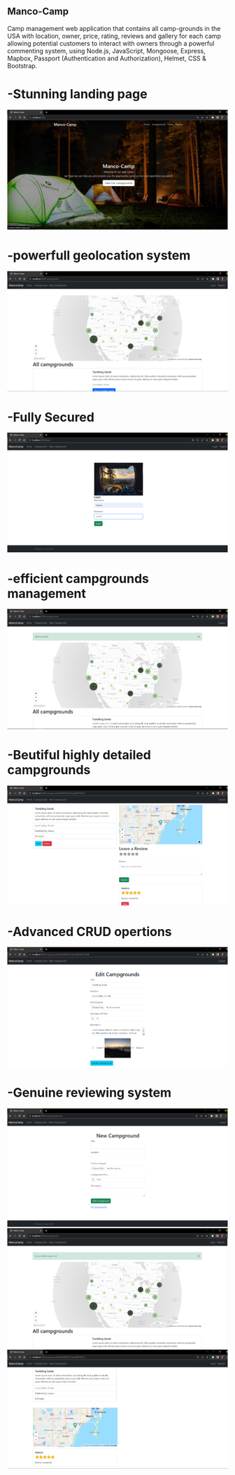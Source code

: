 ## Manco-Camp
Camp management web application that contains all camp-grounds in the USA with location, owner, price, rating, reviews and gallery for each camp allowing potential customers to interact with owners through a powerful commenting system, using Node.js, JavaScript, Mongoose, Express, Mapbox, Passport (Authentication and Authorization), Helmet, CSS & Bootstrap.

# -Stunning landing page
![](screenshots/1.png)
# -powerfull geolocation system
![](screenshots/2.png)
# -Fully Secured
![](screenshots/3.png)
# -efficient campgrounds management
![](screenshots/4.png)
# -Beutiful highly detailed campgrounds
![](screenshots/5.png)
# -Advanced CRUD opertions
![](screenshots/6.png)
# -Genuine reviewing system
![](screenshots/7.png)
![](screenshots/8.png)
![](screenshots/9.png)

